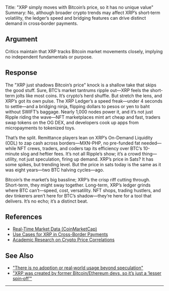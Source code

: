 Title: "XRP simply moves with Bitcoin’s price, so it has no unique value"
Summary: No, although broader crypto trends may affect XRP’s short‑term volatility, the ledger’s speed and bridging features can drive distinct demand in cross‑border payments.

## Argument  
Critics maintain that XRP tracks Bitcoin market movements closely, implying no independent fundamentals or purpose.

## Response  
The "XRP just shadows Bitcoin’s price" knock is a shallow take that skips the good stuff. Sure, BTC’s market tantrums ripple out—XRP feels the short-term jolts like most coins. It’s crypto’s herd shuffle. But stretch the lens, and XRP’s got its own pulse. The XRP Ledger’s a speed freak—under 4 seconds to settle—and a bridging ninja, flipping dollars to pesos or yen to baht without SWIFT’s baggage. Nearly 1,000 nodes power it, and it’s not just Ripple riding the wave—NFT marketplaces mint art cheap and fast, traders swap tokens on the OG DEX, and developers cook up apps from micropayments to tokenized toys.

That’s the split. Remittance players lean on XRP’s On-Demand Liquidity (ODL) to zap cash across borders—MXN-PHP, no pre-funded fat needed—while NFT crews, traders, and coders tap its efficiency over BTC’s 10-minute slog and heftier fees. It’s not all Ripple’s show; it’s a crowd thing—utility, not just speculation, firing up demand. XRP’s price in Sats? It has some spikes, but trending level. But the price in sats today is the same as it was eight years—two BTC halving cycles—ago.

Bitcoin’s the market’s big bassline; XRP’s the crisp riff cutting through. Short-term, they might sway together. Long-term, XRP’s ledger grinds where BTC can’t—speed, cost, versatility. NFT shops, trading hustlers, and dev tinkerers aren’t here for BTC’s shadow—they’re here for a tool that delivers. It’s no echo; it’s a distinct beat.

## References
- [Real-Time Market Data (CoinMarketCap)](https://coinmarketcap.com/currencies/xrp/)
- [Use Cases for XRP in Cross-Border Payments](https://ripple.com/ripplenet/on-demand-liquidity/)
- [Academic Research on Crypto Price Correlations](https://papers.ssrn.com/)

## See Also
- ["There is no adoption or real‑world usage beyond speculation"](there-is-no-adoption-or-real-world-usage-beyond-speculation.html)
- ["XRP was created by former Bitcoin/Ethereum devs, so it’s just a ‘lesser spin‑off’"](xrp-was-created-by-former-bitcoinethereum-devs-so-its-just-a-lesser-spin-off.html)

---

